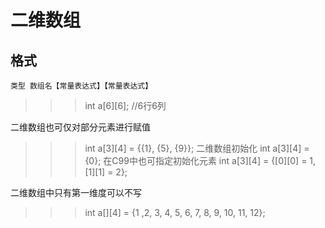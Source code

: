 二维数组
=========

格式
-----
    类型 数组名【常量表达式】【常量表达式】
>>>int a[6][6];        //6行6列

二维数组也可仅对部分元素进行赋值
>>>int a[3][4] = {{1}, {5}, {9}};
二维数组初始化
>>>int a[3][4] = {0};
在C99中也可指定初始化元素
>>>int a[3][4] = {[0][0] = 1, [1][1] = 2};

二维数组中只有第一维度可以不写
>>>int a[][4] = {1 ,2, 3, 4, 5, 6, 7, 8, 9, 10, 11, 12};

